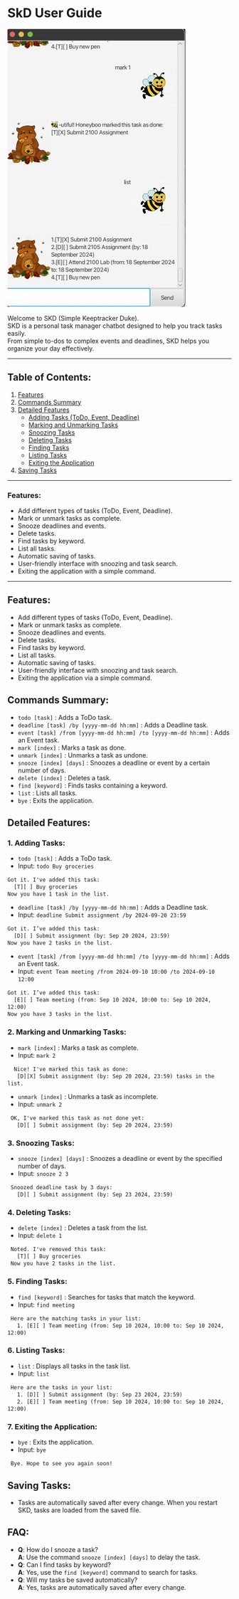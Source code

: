 # SkD User Guide
![Ui.png](Ui.png)

Welcome to SKD (Simple Keeptracker Duke).  
SKD is a personal task manager chatbot designed to help you track tasks easily.  
From simple to-dos to complex events and deadlines, SKD helps you organize your day effectively.

---

## Table of Contents:
1. [Features](#features)
2. [Commands Summary](#commands-summary)
3. [Detailed Features](#detailed-features)
    - [Adding Tasks (ToDo, Event, Deadline)](#1-adding-tasks)
    - [Marking and Unmarking Tasks](#2-marking-and-unmarking-tasks)
    - [Snoozing Tasks](#3-snoozing-tasks)
    - [Deleting Tasks](#4-deleting-tasks)
    - [Finding Tasks](#5-finding-tasks)
    - [Listing Tasks](#6-listing-tasks)
    - [Exiting the Application](#7-exiting-the-application)
4. [Saving Tasks](#saving-tasks)

---

### Features:
- Add different types of tasks (ToDo, Event, Deadline).
- Mark or unmark tasks as complete.
- Snooze deadlines and events.
- Delete tasks.
- Find tasks by keyword.
- List all tasks.
- Automatic saving of tasks.
- User-friendly interface with snoozing and task search.
- Exiting the application with a simple command.

---

## Features:
- Add different types of tasks (ToDo, Event, Deadline).
- Mark or unmark tasks as complete.
- Snooze deadlines and events.
- Delete tasks.
- Find tasks by keyword.
- List all tasks.
- Automatic saving of tasks.
- User-friendly interface with snoozing and task search.
- Exiting the application via a simple command.

## Commands Summary:
- `todo [task]` : Adds a ToDo task.
- `deadline [task] /by [yyyy-mm-dd hh:mm]` : Adds a Deadline task.
- `event [task] /from [yyyy-mm-dd hh:mm] /to [yyyy-mm-dd hh:mm]` : Adds an Event task.
- `mark [index]` : Marks a task as done.
- `unmark [index]` : Unmarks a task as undone.
- `snooze [index] [days]` : Snoozes a deadline or event by a certain number of days.
- `delete [index]` : Deletes a task.
- `find [keyword]` : Finds tasks containing a keyword.
- `list` : Lists all tasks.
- `bye` : Exits the application.

## Detailed Features:

### 1. Adding Tasks:
- `todo [task]` : Adds a ToDo task.
- Input: `todo Buy groceries`
```
Got it. I've added this task:
  [T][ ] Buy groceries
Now you have 1 task in the list.
```
- `deadline [task] /by [yyyy-mm-dd hh:mm]` : Adds a Deadline task.
- Input: `deadline Submit assignment /by 2024-09-20 23:59`
```
Got it. I’ve added this task:
  [D][ ] Submit assignment (by: Sep 20 2024, 23:59)
Now you have 2 tasks in the list.
```
- `event [task] /from [yyyy-mm-dd hh:mm] /to [yyyy-mm-dd hh:mm]` : Adds an Event task.
- Input: `event Team meeting /from 2024-09-10 10:00 /to 2024-09-10 12:00`
```
Got it. I’ve added this task:
  [E][ ] Team meeting (from: Sep 10 2024, 10:00 to: Sep 10 2024, 12:00)
Now you have 3 tasks in the list.
```

### 2. Marking and Unmarking Tasks:
- `mark [index]` : Marks a task as complete.
- Input: `mark 2`
```
  Nice! I've marked this task as done:
   [D][X] Submit assignment (by: Sep 20 2024, 23:59) tasks in the list.
```
- `unmark [index]` : Unmarks a task as incomplete.
- Input: `unmark 2`
```
 OK, I've marked this task as not done yet:
   [D][ ] Submit assignment (by: Sep 20 2024, 23:59)
```

### 3. Snoozing Tasks:
- `snooze [index] [days]` : Snoozes a deadline or event by the specified number of days.
- Input: `snooze 2 3`
```
 Snoozed deadline task by 3 days: 
   [D][ ] Submit assignment (by: Sep 23 2024, 23:59)
```

### 4. Deleting Tasks:
- `delete [index]` : Deletes a task from the list.
- Input: `delete 1`
```
 Noted. I've removed this task:
   [T][ ] Buy groceries
 Now you have 2 tasks in the list.
```

### 5. Finding Tasks:
- `find [keyword]` : Searches for tasks that match the keyword.
- Input: `find meeting`
```
 Here are the matching tasks in your list:
   1. [E][ ] Team meeting (from: Sep 10 2024, 10:00 to: Sep 10 2024, 12:00)
```

### 6. Listing Tasks:
- `list` : Displays all tasks in the task list.
- Input: `list`
```
 Here are the tasks in your list:
   1. [D][ ] Submit assignment (by: Sep 23 2024, 23:59)
   2. [E][ ] Team meeting (from: Sep 10 2024, 10:00 to: Sep 10 2024, 12:00)
```

### 7. Exiting the Application:
- `bye` : Exits the application.
- Input: `bye`
```
 Bye. Hope to see you again soon!
```

## Saving Tasks:
- Tasks are automatically saved after every change. When you restart SKD, tasks are loaded from the saved file.

## FAQ:
- **Q**: How do I snooze a task?  
  **A**: Use the command `snooze [index] [days]` to delay the task.
- **Q**: Can I find tasks by keyword?  
  **A**: Yes, use the `find [keyword]` command to search for tasks.
- **Q**: Will my tasks be saved automatically?  
  **A**: Yes, tasks are automatically saved after every change.

